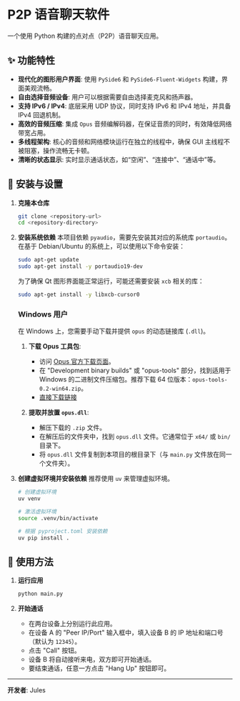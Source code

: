 # P2P 语音聊天软件

一个使用 Python 构建的点对点（P2P）语音聊天应用。

## ✨ 功能特性

-   **现代化的图形用户界面**: 使用 `PySide6` 和 `PySide6-Fluent-Widgets` 构建，界面美观流畅。
-   **自由选择音频设备**: 用户可以根据需要自由选择麦克风和扬声器。
-   **支持 IPv6 / IPv4**: 底层采用 UDP 协议，同时支持 IPv6 和 IPv4 地址，并具备 IPv4 回退机制。
-   **高效的音频压缩**: 集成 `Opus` 音频编解码器，在保证音质的同时，有效降低网络带宽占用。
-   **多线程架构**: 核心的音频和网络模块运行在独立的线程中，确保 GUI 主线程不被阻塞，操作流畅无卡顿。
-   **清晰的状态显示**: 实时显示通话状态，如“空闲”、“连接中”、“通话中”等。

## 🚀 安装与设置

1.  **克隆本仓库**
    ```bash
    git clone <repository-url>
    cd <repository-directory>
    ```

2.  **安装系统依赖**
    本项目依赖 `pyaudio`，需要先安装其对应的系统库 `portaudio`。在基于 Debian/Ubuntu 的系统上，可以使用以下命令安装：
    ```bash
    sudo apt-get update
    sudo apt-get install -y portaudio19-dev
    ```
    为了确保 Qt 图形界面能正常运行，可能还需要安装 `xcb` 相关的库：
    ```bash
    sudo apt-get install -y libxcb-cursor0
    ```

    ### Windows 用户

    在 Windows 上，您需要手动下载并提供 `opus` 的动态链接库 (`.dll`)。

    1.  **下载 Opus 工具包**:
        -   访问 [Opus 官方下载页面](https://opus-codec.org/downloads/)。
        -   在 "Development binary builds" 或 "opus-tools" 部分，找到适用于 Windows 的二进制文件压缩包。推荐下载 64 位版本：`opus-tools-0.2-win64.zip`。
        -   [直接下载链接](https://archive.mozilla.org/pub/opus/win64/opus-tools-0.2-win64.zip)

    2.  **提取并放置 `opus.dll`**:
        -   解压下载的 `.zip` 文件。
        -   在解压后的文件夹中，找到 `opus.dll` 文件。它通常位于 `x64/` 或 `bin/` 目录下。
        -   将 `opus.dll` 文件复制到本项目的根目录下（与 `main.py` 文件放在同一个文件夹）。

3.  **创建虚拟环境并安装依赖**
    推荐使用 `uv` 来管理虚拟环境。
    ```bash
    # 创建虚拟环境
    uv venv

    # 激活虚拟环境
    source .venv/bin/activate

    # 根据 pyproject.toml 安装依赖
    uv pip install .
    ```

## 📝 使用方法

1.  **运行应用**
    ```bash
    python main.py
    ```

2.  **开始通话**
    -   在两台设备上分别运行此应用。
    -   在设备 A 的 "Peer IP/Port" 输入框中，填入设备 B 的 IP 地址和端口号（默认为 `12345`）。
    -   点击 "Call" 按钮。
    -   设备 B 将自动接听来电，双方即可开始通话。
    -   要结束通话，任意一方点击 "Hang Up" 按钮即可。

---
**开发者**: Jules
